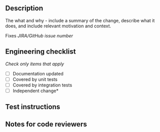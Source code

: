 ## Description

The what and why - include a summary of the change, describe what it does, and include relevant motivation and context.

Fixes *JIRA/GitHub issue number*

## Engineering checklist
*Check only items that apply*

- [ ] Documentation updated
- [ ] Covered by unit tests
- [ ] Covered by integration tests
- [ ] Independent change*

## Test instructions

<!-- *(optional* Describe any non-standard test instructions and configuration settings. -->

## Notes for code reviewers

<!--- *(optional)* Mention any relevant information for code reviewers.--->